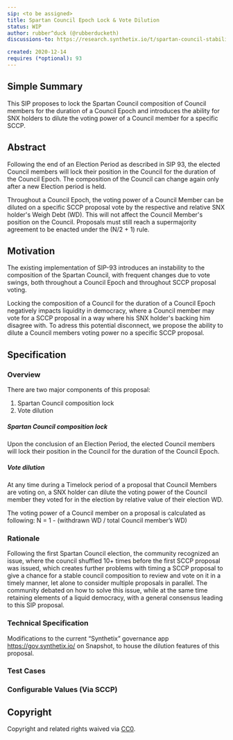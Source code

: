 ```yaml
---
sip: <to be assigned>
title: Spartan Council Epoch Lock & Vote Dilution
status: WIP
author: rubber^duck (@rubberducketh)
discussions-to: https://research.synthetix.io/t/spartan-council-stability-liquidity/243/5

created: 2020-12-14
requires (*optional): 93
---
```


<!--You can leave these HTML comments in your merged SIP and delete the visible duplicate text guides, they will not appear and may be helpful to refer to if you edit it again. This is the suggested template for new SIPs. Note that an SIP number will be assigned by an editor. When opening a pull request to submit your SIP, please use an abbreviated title in the filename, `sip-draft_title_abbrev.md`. The title should be 44 characters or less.-->

## Simple Summary
<!--"If you can't explain it simply, you don't understand it well enough." Simply describe the outcome the proposed changes intends to achieve. This should be non-technical and accessible to a casual community member.-->
This SIP proposes to lock the Spartan Council composition of Council members for the duration of a Council Epoch and introduces the ability for SNX holders to dilute the voting power of a Council member for a specific SCCP. 

## Abstract
<!--A short (~200 word) description of the proposed change, the abstract should clearly describe the proposed change. This is what *will* be done if the SIP is implemented, not *why* it should be done or *how* it will be done. If the SIP proposes deploying a new contract, write, "we propose to deploy a new contract that will do x".-->
Following the end of an Election Period as described in SIP 93, the elected Council members will lock their position in the Council for the duration of the Council Epoch. The composition of the Council can change again only after a new Election period is held. 

Throughout a Council Epoch, the voting power of a Council Member can be diluted on a specific SCCP proposal vote by the respective and relative SNX holder's Weigh Debt (WD). This will not affect the Council Member's position on the Council. Proposals must still reach a supermajority agreement to be enacted under the (N/2 + 1) rule. 

## Motivation
<!--This is the problem statement. This is the *why* of the SIP. It should clearly explain *why* the current state of the protocol is inadequate.  It is critical that you explain *why* the change is needed, if the SIP proposes changing how something is calculated, you must address *why* the current calculation is innaccurate or wrong. This is not the place to describe how the SIP will address the issue!-->
The existing implementation of SIP-93 introduces an instability to the composition of the Spartan Council, with frequent changes due to vote swings, both throughout a Council Epoch and throughout SCCP proposal voting.

Locking the composition of a Council for the duration of a Council Epoch negatively impacts liquidity in democracy, where a Council member may vote for a SCCP proposal in a way where his SNX holder's backing him disagree with. To adress this potential disconnect, we propose the ability to dilute a Council members voting power no a specific SCCP proposal.

## Specification
<!--The specification should describe the syntax and semantics of any new feature, there are five sections
1. Overview
2. Rationale
3. Technical Specification
4. Test Cases
5. Configurable Values
-->

### Overview
<!--This is a high level overview of *how* the SIP will solve the problem. The overview should clearly describe how the new feature will be implemented.-->
There are two major components of this proposal:
1. Spartan Council composition lock
2. Vote dilution

##### Spartan Council composition lock

Upon the conclusion of an Election Period, the elected Council members will lock their position in the Council for the duration of the Council Epoch.

##### Vote dilution

At any time during a Timelock period of a proposal that Council Members are voting on, a SNX holder can dilute the voting power of the Council member they voted for in the election by relative value of their election WD. 

The voting power of a Council member on a proposal is calculated as following:
N = 1 - (withdrawn WD / total Council member’s WD)

### Rationale
<!--This is where you explain the reasoning behind how you propose to solve the problem. Why did you propose to implement the change in this way, what were the considerations and trade-offs. The rationale fleshes out what motivated the design and why particular design decisions were made. It should describe alternate designs that were considered and related work. The rationale may also provide evidence of consensus within the community, and should discuss important objections or concerns raised during discussion.-->
Following the first Spartan Council election, the community recognized an issue, where the council shuffled 10+ times before the first SCCP proposal was issued, which creates further problems with timing a SCCP proposal to give a chance for a stable council composition to review and vote on it in a timely manner, let alone to consider multiple proposals in parallel. The community debated on how to solve this issue, while at the same time retaining elements of a liquid democracy, with a general consensus leading to this SIP proposal. 

### Technical Specification
<!--The technical specification should outline the public API of the changes proposed. That is, changes to any of the interfaces Synthetix currently exposes or the creations of new ones.-->
Modifications to the current “Synthetix” governance app https://gov.synthetix.io/ on Snapshot, to house the dilution features of this proposal. 

### Test Cases
<!--Test cases for an implementation are mandatory for SIPs but can be included with the implementation..-->

### Configurable Values (Via SCCP)
<!--Please list all values configurable via SCCP under this implementation.-->

## Copyright
Copyright and related rights waived via [CC0](https://creativecommons.org/publicdomain/zero/1.0/).
